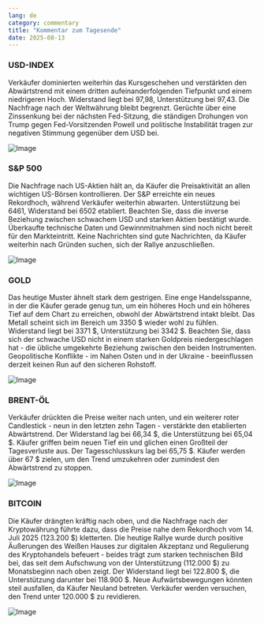 ```yaml
---
lang: de
category: commentary
title: "Kommentar zum Tagesende"
date: 2025-08-13
---
```


### USD-INDEX

Verkäufer dominierten weiterhin das Kursgeschehen und verstärkten den Abwärtstrend mit einem dritten aufeinanderfolgenden Tiefpunkt und einem niedrigeren Hoch. Widerstand liegt bei 97,98, Unterstützung bei 97,43. Die Nachfrage nach der Weltwährung bleibt begrenzt. Gerüchte über eine Zinssenkung bei der nächsten Fed-Sitzung, die ständigen Drohungen von Trump gegen Fed-Vorsitzenden Powell und politische Instabilität tragen zur negativen Stimmung gegenüber dem USD bei.

![Image](https://markleighedu.github.io/img/Aug-2025/13-Aug-2025/usdindex.jpg)

### S&P 500

Die Nachfrage nach US-Aktien hält an, da Käufer die Preisaktivität an allen wichtigen US-Börsen kontrollieren. Der S&P erreichte ein neues Rekordhoch, während Verkäufer weiterhin abwarten. Unterstützung bei 6461, Widerstand bei 6502 etabliert. Beachten Sie, dass die inverse Beziehung zwischen schwachem USD und starken Aktien bestätigt wurde. Überkaufte technische Daten und Gewinnmitnahmen sind noch nicht bereit für den Markteintritt. Keine Nachrichten sind gute Nachrichten, da Käufer weiterhin nach Gründen suchen, sich der Rallye anzuschließen.

![Image](https://markleighedu.github.io/img/Aug-2025/13-Aug-2025/sp500.jpg)

### GOLD

Das heutige Muster ähnelt stark dem gestrigen. Eine enge Handelsspanne, in der die Käufer gerade genug tun, um ein höheres Hoch und ein höheres Tief auf dem Chart zu erreichen, obwohl der Abwärtstrend intakt bleibt. Das Metall scheint sich im Bereich um 3350 $ wieder wohl zu fühlen. Widerstand liegt bei 3371 $, Unterstützung bei 3342 $. Beachten Sie, dass sich der schwache USD nicht in einem starken Goldpreis niedergeschlagen hat - die übliche umgekehrte Beziehung zwischen den beiden Instrumenten. Geopolitische Konflikte - im Nahen Osten und in der Ukraine - beeinflussen derzeit keinen Run auf den sicheren Rohstoff.

![Image](https://markleighedu.github.io/img/Aug-2025/13-Aug-2025/gold.jpg)

### BRENT-ÖL

Verkäufer drückten die Preise weiter nach unten, und ein weiterer roter Candlestick - neun in den letzten zehn Tagen - verstärkte den etablierten Abwärtstrend. Der Widerstand lag bei 66,34 $, die Unterstützung bei 65,04 $. Käufer griffen beim neuen Tief ein und glichen einen Großteil der Tagesverluste aus. Der Tagesschlusskurs lag bei 65,75 $. Käufer werden über 67 $ zielen, um den Trend umzukehren oder zumindest den Abwärtstrend zu stoppen.

![Image](https://markleighedu.github.io/img/Aug-2025/13-Aug-2025/brentoil.jpg)

### BITCOIN

Die Käufer drängten kräftig nach oben, und die Nachfrage nach der Kryptowährung führte dazu, dass die Preise nahe dem Rekordhoch vom 14. Juli 2025 (123.200 $) kletterten. Die heutige Rallye wurde durch positive Äußerungen des Weißen Hauses zur digitalen Akzeptanz und Regulierung des Kryptohandels befeuert - beides trägt zum starken technischen Bild bei, das seit dem Aufschwung von der Unterstützung (112.000 $) zu Monatsbeginn nach oben zeigt. Der Widerstand liegt bei 122.800 $, die Unterstützung darunter bei 118.900 $. Neue Aufwärtsbewegungen könnten steil ausfallen, da Käufer Neuland betreten. Verkäufer werden versuchen, den Trend unter 120.000 $ zu revidieren.

![Image](https://markleighedu.github.io/img/Aug-2025/13-Aug-2025/bitcoin.jpg)

